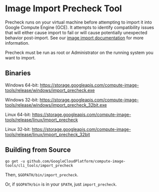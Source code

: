 # Image Import Precheck Tool
Precheck runs on your virtual machine before attempting to import it into
Google Compute Engine (GCE). It attempts to identify compatibility issues that
will either cause import to fail or will cause potentially unexpected behavior
post-import. See our [image import documentation](https://googlecloudplatform.github.io/compute-image-tools/image-import.html)
for more information.

Precheck must be run as root or Administrator on the running system you want to import.

## Binaries
Windows 64-bit: https://storage.googleapis.com/compute-image-tools/release/windows/import_precheck.exe

Windows 32-bit: https://storage.googleapis.com/compute-image-tools/release/windows/import_precheck_32bit.exe

Linux 64-bit: https://storage.googleapis.com/compute-image-tools/release/linux/import_precheck

Linux 32-bit: https://storage.googleapis.com/compute-image-tools/release/linux/import_precheck_32bit

## Building from Source
`go get -u github.com/GoogleCloudPlatform/compute-image-tools/cli_tools/import_precheck`

Then, `$GOPATH/bin/import_precheck`.

Or, if `$GOPATH/bin` is in your `$PATH`, just `import_precheck`.
